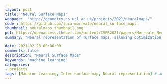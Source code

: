 ```yaml
---
layout: post
title: "Neural Surface Maps"
webpage:  "http://geometry.cs.ucl.ac.uk/projects/2021/neuralmaps/"
code : https://github.com/luca-morreale/neural_surface_maps
thumbnail: neuralmaps_thumbnail.png
pdf: https://openaccess.thecvf.com/content/CVPR2021/papers/Morreale_Neural_Surface_Maps_CVPR_2021_paper.pdf
summary: "Neural representation of surface maps, allowing optimization of differentiable quantities in inter-surface maps."

date: 2021-02-28 00:00:00
comments: false
description: "Neural Surface Maps"
keywords: "machine learning"
categories:
- projects
tags: [Machine Learning, Inter-surface map, Neural representation] # add tag
---
```

